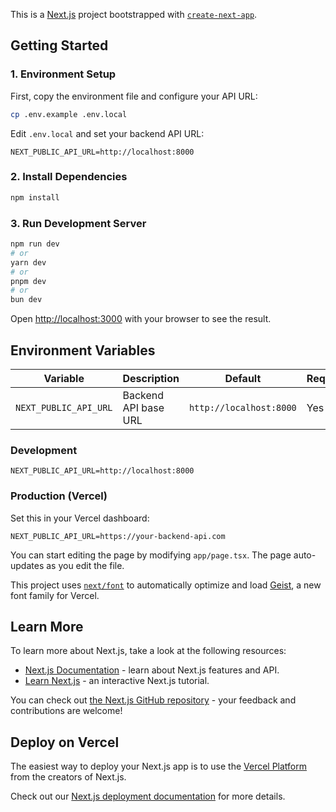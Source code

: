 This is a [Next.js](https://nextjs.org) project bootstrapped with [`create-next-app`](https://nextjs.org/docs/app/api-reference/cli/create-next-app).

## Getting Started

### 1. Environment Setup

First, copy the environment file and configure your API URL:

```bash
cp .env.example .env.local
```

Edit `.env.local` and set your backend API URL:

```env
NEXT_PUBLIC_API_URL=http://localhost:8000
```

### 2. Install Dependencies

```bash
npm install
```

### 3. Run Development Server

```bash
npm run dev
# or
yarn dev
# or
pnpm dev
# or
bun dev
```

Open [http://localhost:3000](http://localhost:3000) with your browser to see the result.

## Environment Variables

| Variable              | Description          | Default                 | Required |
| --------------------- | -------------------- | ----------------------- | -------- |
| `NEXT_PUBLIC_API_URL` | Backend API base URL | `http://localhost:8000` | Yes      |

### Development

```env
NEXT_PUBLIC_API_URL=http://localhost:8000
```

### Production (Vercel)

Set this in your Vercel dashboard:

```env
NEXT_PUBLIC_API_URL=https://your-backend-api.com
```

You can start editing the page by modifying `app/page.tsx`. The page auto-updates as you edit the file.

This project uses [`next/font`](https://nextjs.org/docs/app/building-your-application/optimizing/fonts) to automatically optimize and load [Geist](https://vercel.com/font), a new font family for Vercel.

## Learn More

To learn more about Next.js, take a look at the following resources:

- [Next.js Documentation](https://nextjs.org/docs) - learn about Next.js features and API.
- [Learn Next.js](https://nextjs.org/learn) - an interactive Next.js tutorial.

You can check out [the Next.js GitHub repository](https://github.com/vercel/next.js) - your feedback and contributions are welcome!

## Deploy on Vercel

The easiest way to deploy your Next.js app is to use the [Vercel Platform](https://vercel.com/new?utm_medium=default-template&filter=next.js&utm_source=create-next-app&utm_campaign=create-next-app-readme) from the creators of Next.js.

Check out our [Next.js deployment documentation](https://nextjs.org/docs/app/building-your-application/deploying) for more details.
